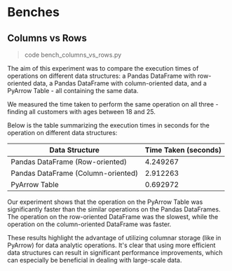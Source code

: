 # Benches

## Columns vs Rows

> code bench_columns_vs_rows.py

The aim of this experiment was to compare the execution times of operations on different data structures: a Pandas DataFrame with row-oriented data, a Pandas DataFrame with column-oriented data, and a PyArrow Table - all containing the same data. 

We measured the time taken to perform the same operation on all three - finding all customers with ages between 18 and 25. 

Below is the table summarizing the execution times in seconds for the operation on different data structures:

| Data Structure                           | Time Taken (seconds) |
|------------------------------------------|----------------------|
| Pandas DataFrame (Row-oriented)          | 4.249267             |
| Pandas DataFrame (Column-oriented)       | 2.912263             |
| PyArrow Table                            | 0.692972             |

Our experiment shows that the operation on the PyArrow Table was significantly faster than the similar operations on the Pandas DataFrames. The operation on the row-oriented DataFrame was the slowest, while the operation on the column-oriented DataFrame was faster. 

These results highlight the advantage of utilizing columnar storage (like in PyArrow) for data analytic operations. It's clear that using more efficient data structures can result in significant performance improvements, which can especially be beneficial in dealing with large-scale data.